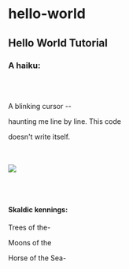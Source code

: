 # hello-world
<h2>Hello World Tutorial</h2>

<h3>A haiku:</h3>
<br></br>
<p> A blinking cursor --</p>
<p> haunting me line by line. This code </p>
<p> doesn't write itself.</p>
<br>
<br>
<img src="https://i.redd.it/8zcu4rcfsqm51.jpg"/>
<p></p>
<br>
<br>
<h4>Skaldic kennings:</h4>
<p>Trees of the-</p>
  <p>Moons of the</p>
  <p>Horse of the Sea-</p>
